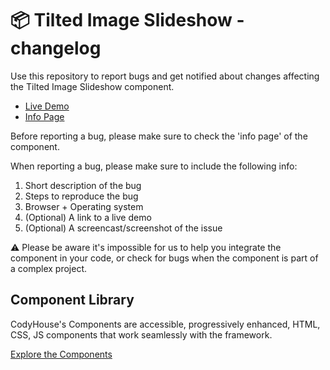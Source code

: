 # 📦 Tilted Image Slideshow - changelog

Use this repository to report bugs and get notified about changes affecting the Tilted Image Slideshow component.

- [Live Demo](https://codyhouse.co/ds/components/app/tilted-image-slideshow)
- [Info Page](https://codyhouse.co/ds/components/info/tilted-image-slideshow)

Before reporting a bug, please make sure to check the 'info page' of the component. 

When reporting a bug, please make sure to include the following info:

1. Short description of the bug
2. Steps to reproduce the bug
3. Browser + Operating system
4. (Optional) A link to a live demo
5. (Optional) A screencast/screenshot of the issue

⚠️ Please be aware it's impossible for us to help you integrate the component in your code, or check for bugs when the component is part of a complex project.

## Component Library

CodyHouse's Components are accessible, progressively enhanced, HTML, CSS, JS components that work seamlessly with the framework.

[Explore the Components](https://codyhouse.co/ds/components)
